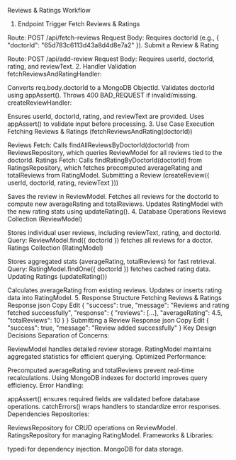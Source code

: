 Reviews & Ratings Workflow

1. Endpoint Trigger
   Fetch Reviews & Ratings

Route: POST /api/fetch-reviews
Request Body: Requires doctorId (e.g., { "doctorId": "65d783c6113d43a8d4d8e7a2" }).
Submit a Review & Rating

Route: POST /api/add-review
Request Body: Requires userId, doctorId, rating, and reviewText. 2. Handler Validation
fetchReviewsAndRatingHandler:

Converts req.body.doctorId to a MongoDB ObjectId.
Validates doctorId using appAssert(). Throws 400 BAD_REQUEST if invalid/missing.
createReviewHandler:

Ensures userId, doctorId, rating, and reviewText are provided.
Uses appAssert() to validate input before processing. 3. Use Case Execution
Fetching Reviews & Ratings (fetchReviewsAndRating(doctorId))

Reviews Fetch: Calls findAllReviewsByDoctorId(doctorId) from ReviewsRepository, which queries ReviewModel for all reviews tied to the doctorId.
Ratings Fetch: Calls findRatingByDoctorId(doctorId) from RatingsRepository, which fetches precomputed averageRating and totalReviews from RatingModel.
Submitting a Review (createReview({ userId, doctorId, rating, reviewText }))

Saves the review in ReviewModel.
Fetches all reviews for the doctorId to compute new averageRating and totalReviews.
Updates RatingModel with the new rating stats using updateRating(). 4. Database Operations
Reviews Collection (ReviewModel)

Stores individual user reviews, including reviewText, rating, and doctorId.
Query: ReviewModel.find({ doctorId }) fetches all reviews for a doctor.
Ratings Collection (RatingModel)

Stores aggregated stats (averageRating, totalReviews) for fast retrieval.
Query: RatingModel.findOne({ doctorId }) fetches cached rating data.
Updating Ratings (updateRating())

Calculates averageRating from existing reviews.
Updates or inserts rating data into RatingModel. 5. Response Structure
Fetching Reviews & Ratings Response
json
Copy
Edit
{
"success": true,
"message": "Reviews and rating fetched successfully",
"response": {
"reviews": [...],
"averageRating": 4.5,
"totalReviews": 10
}
}
Submitting a Review Response
json
Copy
Edit
{
"success": true,
"message": "Review added successfully"
}
Key Design Decisions
Separation of Concerns:

ReviewModel handles detailed review storage.
RatingModel maintains aggregated statistics for efficient querying.
Optimized Performance:

Precomputed averageRating and totalReviews prevent real-time recalculations.
Using MongoDB indexes for doctorId improves query efficiency.
Error Handling:

appAssert() ensures required fields are validated before database operations.
catchErrors() wraps handlers to standardize error responses.
Dependencies
Repositories:

ReviewsRepository for CRUD operations on ReviewModel.
RatingsRepository for managing RatingModel.
Frameworks & Libraries:

typedi for dependency injection.
MongoDB for data storage.
